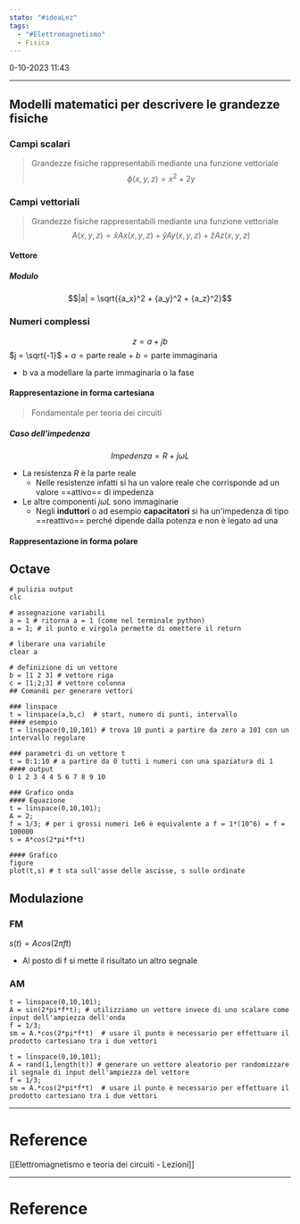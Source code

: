 ```yaml
---
stato: "#ideaLez"
tags:
  - "#Elettromagnetismo"
  - Fisica
---
```

0-10-2023 11:43

--- 

## Modelli matematici per descrivere le grandezze fisiche
### Campi scalari
> Grandezze fisiche rappresentabili mediante una funzione vettoriale$$\phi(x,y,z) = x^2 + 2y$$ 
### Campi vettoriali
> 	Grandezze fisiche rappresentabili mediante una funzione vettoriale $$ A(x,y,z) = \hat{x}Ax(x,y,z) + \hat{y}Ay(x,y,z) + \hat{z}Az(x,y,z) $$

#### Vettore
##### Modulo
$$|a| = \sqrt{{a_x}^2 + {a_y}^2 + {a_z}^2}$$
### Numeri complessi
$$z = a+ jb$$
$j = \sqrt{-1}$ + $a = \text{parte reale}$ + $b = \text{parte immaginaria}$
- b va a modellare la parte immaginaria o la fase
#### Rappresentazione in forma cartesiana
> Fondamentale per teoria dei circuiti
##### Caso dell'impedenza
$$Impedenza = R+j\omega L$$
- La resistenza $R$ è la parte reale
	- Nelle resistenze infatti si ha un valore reale che corrisponde ad un valore ==attivo== di impedenza
- Le altre componenti $j\omega L$ sono immaginarie 
	- Negli **induttori** o ad esempio **capacitatori** si ha un'impedenza di tipo ==reattivo== perché dipende dalla potenza e non è legato ad una 
#### Rappresentazione in forma polare


## Octave

```
# pulizia output
clc  

# assegnazione variabili
a = 1 # ritorna a = 1 (come nel terminale python)
a = 1; # il punto e virgola permette di omettere il return

# liberare una variabile
clear a

# definizione di un vettore
b = [1 2 3] # vettore riga
c = [1;2;3] # vettore colonna
## Comandi per generare vettori

### linspace
t = linspace(a,b,c)  # start, numero di punti, intervallo
#### esempio
t = linspace(0,10,101) # trova 10 punti a partire da zero a 101 con un intervallo regolare

### parametri di un vettore t 
t = 0:1:10 # a partire da 0 tutti i numeri con una spaziatura di 1 
#### output 
0 1 2 3 4 4 5 6 7 8 9 10

### Grafico onda
#### Equazione
t = linspace(0,10,101);
A = 2;
f = 1/3; # per i grossi numeri 1e6 è equivalente a f = 1*(10^6) = f = 100000
s = A*cos(2*pi*f*t) 

#### Grafico
figure
plot(t,s) # t sta sull'asse delle ascisse, s sulle ordinate
```

## Modulazione
### FM
$s(t) = Acos(2\pi ft)$
- Al posto di f si mette il risultato un altro segnale 
### AM
```
t = linspace(0,10,101);
A = sin(2*pi*f*t); # utilizziamo un vettore invece di uno scalare come input dell'ampiezza dell'onda
f = 1/3;
sm = A.*cos(2*pi*f*t)  # usare il punto è necessario per effettuare il prodotto cartesiano tra i due vettori
```

```
t = linspace(0,10,101);
A = rand(1,length(t)) # generare un vettore aleatorio per randomizzare il segnale di input dell'ampiezza del vettore
f = 1/3;
sm = A.*cos(2*pi*f*t)  # usare il punto è necessario per effettuare il prodotto cartesiano tra i due vettori
```






---

# Reference
[[Elettromagnetismo e teoria dei circuiti - Lezioni]]














--- 
# Reference